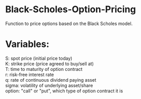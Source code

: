 # Black-Scholes-Option-Pricing
Function to price options based on the Black Scholes model.

# Variables:
S: spot price (initial price today)<br />
K: strike price (price agreed to buy/sell at)<br />
T: time to maturity of option contract<br />
r: risk-free interest rate<br />
q: rate of continuous dividend paying asset<br /> 
sigma: volatility of underlying asset/share<br />
option: "call" or "put", which type of option contract it is<br />
